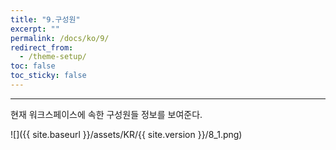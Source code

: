 ```yaml
---
title: "9.구성원"
excerpt: ""
permalink: /docs/ko/9/
redirect_from:
  - /theme-setup/
toc: false
toc_sticky: false
---
```


---
현재 워크스페이스에 속한 구성원들 정보를 보여준다.

![]({{ site.baseurl }}/assets/KR/{{ site.version }}/8_1.png)